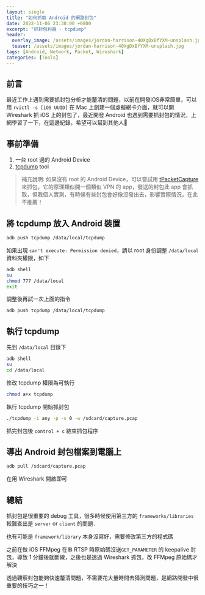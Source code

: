 ```yaml
---
layout: single
title: "如何抓取 Android 的網路封包"
date: 2022-11-06 23:30:00 +0800
excerpt: "抓封包利器 - tcpdump"
header:
  overlay_image: /assets/images/jordan-harrison-40XgDxBfYXM-unsplash.jpg
  teaser: /assets/images/jordan-harrison-40XgDxBfYXM-unsplash.jpg
tags: [Android, Network, Packet, Wireshark]
categories: [Tools]
---
```


## 前言

最近工作上遇到需要抓封包分析才能釐清的問題，以前在開發iOS非常簡單，可以用 `rvictl -s [iOS UUID]` 在 Mac 上創建一個虛擬網卡介面，就可以開 Wireshark 抓 iOS 上的封包了，最近開發 Android 也遇到需要抓封包的情況，上網學習了一下，在這邊紀錄，希望可以幫到其他人🙂

## 事前準備

1. 一台 root 過的 Android Device
2. [tcpdump](https://www.androidtcpdump.com/) tool

> 補充說明: 如果沒有 root 的 Android Device，可以嘗試用 [tPacketCapture](https://play.google.com/store/apps/details?id=jp.co.taosoftware.android.packetcapture&hl=zh_TW&gl=US) 來抓包，它的原理類似開一個類似 VPN 的 app，發送的封包此 app 會抓取，但我個人實測，有時候有些封包會好像沒發出去，影響實際情況，在此不推薦！

## 將 tcpdump 放入 Android 裝置

```bash
adb push tcpdump /data/local/tcpdump
```
如果出現 `can't execute: Permission denied`，請以 root 身份調整 `/data/local` 資料夾權限，如下
```bash
adb shell
su
chmod 777 /data/local
exit
```
調整後再試一次上面的指令
```bash
adb push tcpdump /data/local/tcpdump
```

## 執行 tcpdump 
先到 `/data/local` 目錄下
```bash
adb shell
su
cd /data/local
```
修改 tcpdump 權限為可執行
```bash
chmod a+x tcpdump
```
執行 tcpdump 開始抓封包
```bash
./tcpdump -i any -p -s 0 -w /sdcard/capture.pcap
```
抓完封包後 `control + c` 結束抓包程序

## 導出 Android 封包檔案到電腦上
```bash
adb pull /sdcard/capture.pcap
```
在用 Wireshark 開啟即可

## 總結
抓封包是很重要的 debug 工具，很多時候使用第三方的 `frameworks/libraries` 較難查出是 `server` or `client` 的問題．

也有可能是 `framework/library` 本身沒寫好，需要修改第三方的程式碼

之前在做 iOS FFMpeg 在串 RTSP 時原始碼沒送`GET_PARAMETER` 的 keepalive 封包，導致 1 分鐘後就斷線，之後也是透過 Wireshark 抓包，改 FFMpeg 原始碼才解決

透過觀察封包能夠快速釐清問題，不需要花大量時間去猜測問題，是網路開發中很重要的技巧之一！